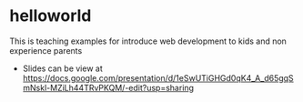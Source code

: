 # helloworld
This is teaching examples for introduce web development to kids and non experience parents
- Slides can be view at
https://docs.google.com/presentation/d/1eSwUTiGHGd0qK4_A_d65gqSmNskl-MZiLh44TRvPKQM/-edit?usp=sharing
